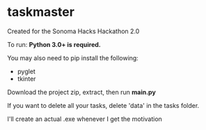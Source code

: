 # taskmaster
Created for the Sonoma Hacks Hackathon 2.0



To run: **Python 3.0+ is required.**

You may also need to pip install the following: 
- pyglet
- tkinter


Download the project zip, extract, then run **main.py**

If you want to delete all your tasks, delete 'data' in the tasks folder.

I'll create an actual .exe whenever I get the motivation

